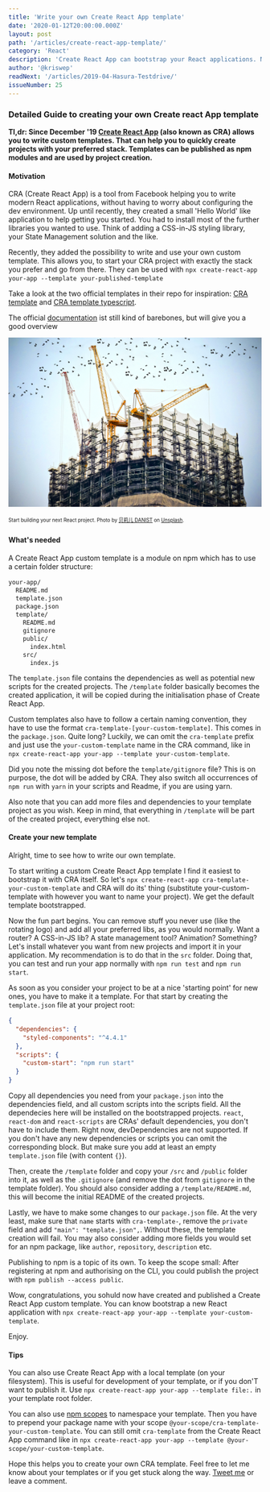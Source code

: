 ```yaml
---
title: 'Write your own Create React App template'
date: '2020-01-12T20:00:00.000Z'
layout: post
path: '/articles/create-react-app-template/'
category: 'React'
description: 'Create React App can bootstrap your React applications. Nowadays, you can even use a template to quickly start your projects with your preferred stack. Learn how to write your own template.'
author: '@kriswep'
readNext: '/articles/2019-04-Hasura-Testdrive/'
issueNumber: 25
---
```


### Detailed Guide to creating your own Create react App template

**Tl,dr: Since December '19 [Create React App](https://github.com/facebook/create-react-app) (also known as CRA) allows you to write custom templates. That can help you to quickly create projects with your preferred stack. Templates can be published as npm modules and are used by project creation.**

#### Motivation

CRA (Create React App) is a tool from Facebook helping you to write modern React applications, without having to worry about configuring the dev environment. Up until recently, they created a small 'Hello World' like application to help getting you started. You had to install most of the further libraries you wanted to use. Think of adding a CSS-in-JS styling library, your State Management solution and the like.

Recently, they added the possibility to write and use your own custom template. This allows you, to start your CRA project with exactly the stack you prefer and go from there. They can be used with `npx create-react-app your-app --template your-published-template`

Take a look at the two official templates in their repo for inspiration: [CRA template](https://github.com/facebook/create-react-app/tree/master/packages/cra-template) and [CRA template typescript](https://github.com/facebook/create-react-app/tree/master/packages/cra-template-typescript).

The official [documentation](https://create-react-app.dev/docs/custom-templates) ist still kind of barebones, but will give you a good overview

![Cranes on top of big building under construction.](cra-template.jpg)

<p><sub><sup>Start building your next React project. Photo by <a href="https://unsplash.com/@danist07">贝莉儿 DANIST</a> on <a href="https://unsplash.com/photos/8Gg2Ne_uTcM">Unsplash</a>.</sup></sub></p>

#### What's needed

A Create React App custom template is a module on npm which has to use a certain folder structure:

```plain
your-app/
  README.md
  template.json
  package.json
  template/
    README.md
    gitignore
    public/
      index.html
    src/
      index.js
```

The `template.json` file contains the dependencies as well as potential new scripts for the created projects. The `/template` folder basically becomes the created application, it will be copied during the initialisation phase of Create React App.

Custom templates also have to follow a certain naming convention, they have to use the format `cra-template-[your-custom-template]`. This comes in the `package.json`. Quite long? Luckily, we can omit the `cra-template` prefix and just use the `your-custom-template` name in the CRA command, like in `npx create-react-app your-app --template your-custom-template`.

Did you note the missing dot before the `template/gitignore` file? This is on purpose, the dot will be added by CRA. They also switch all occurrences of `npm run` with `yarn` in your scripts and Readme, if you are using yarn.

Also note that you can add more files and dependencies to your template project as you wish. Keep in mind, that everything in `/template` will be part of the created project, everything else not.

#### Create your new template

Alright, time to see how to write our own template.

To start writing a custom Create React App template I find it easiest to bootstrap it with CRA itself. So let's `npx create-react-app cra-template-your-custom-template` and CRA will do its' thing (substitute your-custom-template with however you want to name your project). We get the default template bootstrapped.

Now the fun part begins. You can remove stuff you never use (like the rotating logo) and add all your preferred libs, as you would normally. Want a router? A CSS-in-JS lib? A state management tool? Animation? Something? Let's install whatever you want from new projects and import it in your application. My recommendation is to do that in the `src` folder. Doing that, you can test and run your app normally with `npm run test` and `npm run start`.

As soon as you consider your project to be at a nice 'starting point' for new ones, you have to make it a template. For that start by creating the `template.json` file at your project root:

```JSON
{
  "dependencies": {
    "styled-components": "^4.4.1"
  },
  "scripts": {
    "custom-start": "npm run start"
  }
}
```

Copy all dependencies you need from your `package.json` into the dependencies field, and all custom scripts into the scripts field. All the dependecies here will be installed on the bootstrapped projects. `react`, `react-dom` and `react-scripts` are CRAs' default dependencies, you don't have to include them. Right now, devDependencies are not supported. If you don't have any new dependencies or scripts you can omit the corresponding block. But make sure you add at least an empty `template.json` file (with content `{}`).

Then, create the `/template` folder and copy your `/src` and `/public` folder into it, as well as the `.gitignore` (and remove the dot from `gitignore` in the template folder). You should also consider adding a `/template/README.md`, this will become the initial README of the created projects.

Lastly, we have to make some changes to our `package.json` file. At the very least, make sure that `name` starts with `cra-template-`, remove the `private` field and add `"main": "template.json",`. Without these, the template creation will fail. You may also consider adding more fields you would set for an npm package, like `author`, `repository`, `description` etc.

Publishing to npm is a topic of its own. To keep the scope small: After registering at npm and authorising on the CLI, you could publish the project with `npm publish --access public`.

Wow, congratulations, you sohuld now have created and published a Create React App custom template. You can know bootstrap a new React application with `npx create-react-app your-app --template your-custom-template`.

Enjoy.

#### Tips

You can also use Create React App with a local template (on your filesystem). This is useful for development of your template, or if you don'T want to publish it. Use `npx create-react-app your-app --template file:.` in your template root folder.

You can also use [npm scopes](https://docs.npmjs.com/about-scopes) to namespace your template. Then you have to prepend your package name with your scope `@your-scope/cra-template-your-custom-template`. You can still omit `cra-template` from the Create React App command like in `npx create-react-app your-app --template @your-scope/your-custom-template`.

Hope this helps you to create your own CRA template. Feel free to let me know about your templates or if you get stuck along the way. [Tweet me](https://twitter.com/kriswep) or leave a comment.
